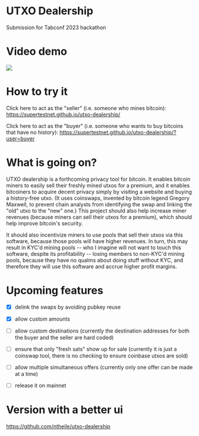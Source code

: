# UTXO Dealership
Submission for Tabconf 2023 hackathon

# Video demo

[![](https://supertestnet.github.io/utxo-dealership/utxo-dealership-with-yt-logo.png)](https://www.youtube.com/watch?v=gHqB8htq8Kg)

# How to try it

Click here to act as the "seller" (i.e. someone who mines bitcoin): https://supertestnet.github.io/utxo-dealership/

Click here to act as the "buyer" (i.e. someone who wants to buy bitcoins that have no history): https://supertestnet.github.io/utxo-dealership/?user=buyer

# What is going on?

UTXO dealership is a forthcoming privacy tool for bitcoin. It enables bitcoin miners to easily sell their freshly mined utxos for a premium, and it enables bitcoiners to acquire decent privacy simply by visiting a website and buying a history-free utxo. (It uses coinswaps, invented by bitcoin legend Gregory Maxwell, to prevent chain analysts from identifying the swap and linking the "old" utxo to the "new" one.) This project should also help increase miner revenues (because miners can sell their utxos for a premium), which should help improve bitcoin's security.

It should also incentivize miners to use pools that sell their utxos via this software, because those pools will have higher revenues. In turn, this may result in KYC'd mining pools -- who I imagine will not want to touch this software, despite its profitability -- losing members to non-KYC'd mining pools, because they have no qualms about doing stuff without KYC, and therefore they will use this software and accrue higher profit margins.

# Upcoming features

- [x] delink the swaps by avoiding pubkey reuse

- [x] allow custom amounts

- [ ] allow custom destinations (currently the destination addresses for both the buyer and the seller are hard coded)

- [ ] ensure that only "fresh sats" show up for sale (currently it is just a coinswap tool, there is no checking to ensure coinbase utxos are sold)

- [ ] allow multiple simultaneous offers (currently only one offer can be made at a time)

- [ ] release it on mainnet

# Version with a better ui

https://github.com/ntheile/utxo-dealership
